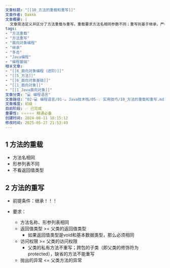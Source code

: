 ```yaml
---
文章标题: "[[10_方法的重载和重写]]" 
文章作者: Dakkk
文章概要: |
  文章简洁定义并区分了方法重载与重写。重载要求方法名相同参数不同；重写则基于继承，严格规定方法签名、返回值、访问权限和异常必须符合特定规则。这是面向对象编程的基础概念。
tags:
- "方法重载"
- "方法重写"
- "面向对象编程"
- "继承"
- "多态"
- "Java编程"
- "编程基础"
相关文章:
- "[[6_面向对象编程（进阶）]]"
- "[[5_方法]]"
- "[[6_面向对象基础]]"
- "[[1_面向对象]]"
- "[[1_Java面向对象]]"
文章分类: "💻 编程语言"
文章路径: "02-💻 编程语言/01-☕ Java技术栈/05-💡 实用技巧/10_方法的重载和重写.md"
文章难度: 初级 💧
目前阶段: ✅ 已完成
重要性: ⭐⭐⭐⭐⭐ 精通必备
创建时间: 2024-08-11 18:15:12
修改时间: 2025-05-27 21:53:49
---
```


## 1 方法的重载

- 方法名相同
- 形参列表不同
- 不看返回值类型

## 2 方法的重写

- 前提条件：继承！！！

- 要求：
	- 方法名称、形参列表相同
	- 返回值类型 >= 父类的返回值类型
		- 如果返回值类型是void和基本数据类型，那么必须相同
	- 访问权限 >= 父类的访问权限
		- 父类的私有方法不重写；跨包的子类（即父类的修饰符为protected），缺省的方法不能重写
	- 抛出的异常 <= 父类方法的异常